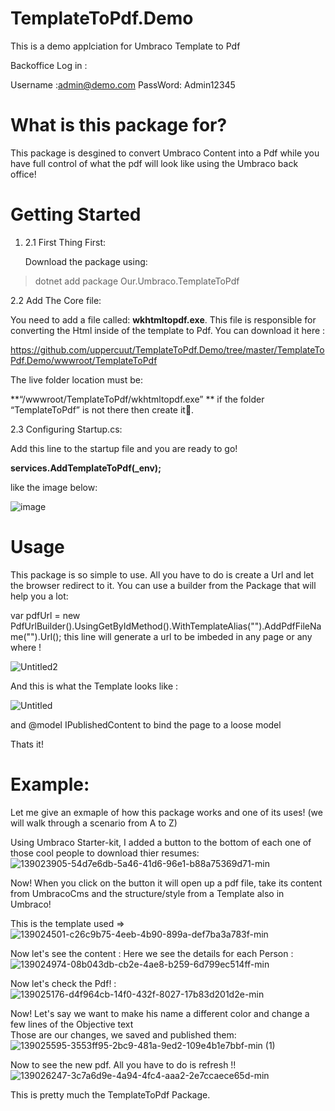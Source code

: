 # TemplateToPdf.Demo
This is a demo applciation for Umbraco Template to Pdf

Backoffice Log in :

Username :admin@demo.com
PassWord: Admin12345

# What is this package for? 
This package is desgined to convert Umbraco Content into a Pdf while you have full control of what the pdf will look like using the Umbraco back office! 

# Getting Started 

1.	2.1 First Thing First: 

      Download the package using: 
>dotnet add package Our.Umbraco.TemplateToPdf

2.2 Add The Core file:

You need to add a file called: **wkhtmltopdf.exe**. This file is 
responsible for converting the Html inside of the template to Pdf.
You can download it here : 

https://github.com/uppercuut/TemplateToPdf.Demo/tree/master/TemplateToPdf.Demo/wwwroot/TemplateToPdf

The live folder location must be:

**“<YourApplicationName>/wwwroot/TemplateToPdf/wkhtmltopdf.exe” **
if the folder “TemplateToPdf” is not there then create it.

2.3 Configuring Startup.cs:

Add this line to the startup file and you are ready to go!
 
**services.AddTemplateToPdf(_env);**
 
like the image below:
      
![image](https://user-images.githubusercontent.com/28313687/139026489-84c8afb5-368f-47b7-9c0a-7748623c44e2.png)

      
# Usage 

This package is so simple to use. All you have to do is create a Url and let the browser redirect to it. 
You can use a builder from the Package that will help you a lot: 

   var pdfUrl = new PdfUrlBuilder().UsingGetByIdMethod(<yourNodeId>).WithTemplateAlias("<yourTemplateAlias>").AddPdfFileName("<pdf file name>").Url();
                  this line will generate a url to be imbeded in any page or any where ! 
      
![Untitled2](https://user-images.githubusercontent.com/28313687/139031016-9f48550f-ed5c-43b4-999f-0a80c312cbb4.png)

And this is what the Template looks like : 

![Untitled](https://user-images.githubusercontent.com/28313687/139030544-ae4e468a-791e-4321-b6cb-29ece553e0c4.png)

and @model IPublishedContent to bind the page to a loose model 

Thats it!


# Example:

Let me give an exmaple of how this package works and one of its uses! (we will walk through a scenario from A to Z)
      
Using Umbraco Starter-kit, I added a button to the bottom of each one of those cool people to download thier resumes: 
![139023905-54d7e6db-5a46-41d6-96e1-b88a75369d71-min](https://user-images.githubusercontent.com/28313687/139027898-38f9929b-8aa7-4944-85ef-b0c5bc790bcd.png)

Now! When you click on the button it will open up a pdf file, take its content from UmbracoCms and the structure/style from a Template also in Umbraco!

This is the template used => 
![139024501-c26c9b75-4eeb-4b90-899a-def7ba3a783f-min](https://user-images.githubusercontent.com/28313687/139027997-260b0238-aab1-4f03-bf71-f0841e3fc873.png)
 
Now let's see the content : 
Here we see the details for each Person :
![139024974-08b043db-cb2e-4ae8-b259-6d799ec514ff-min](https://user-images.githubusercontent.com/28313687/139028284-f29b7186-c900-4fec-8536-79356a4dc04c.png)

Now let's check the Pdf! : 
![139025176-d4f964cb-14f0-432f-8027-17b83d201d2e-min](https://user-images.githubusercontent.com/28313687/139028356-8ea2731f-671a-41d7-9d0d-e49ee0d24c3d.png)


Now! Let's say we want to make his name a different color and change a few lines of the Objective text  
Those are our changes, we saved and published them:
![139025595-3553ff95-2bc9-481a-9ed2-109e4b1e7bbf-min (1)](https://user-images.githubusercontent.com/28313687/139028413-bafbdf45-5f2c-4fe1-b997-2f5ab22e361e.png)

Now to see the new pdf. All you have to do is refresh !! 
![139026247-3c7a6d9e-4a94-4fc4-aaa2-2e7ccaece65d-min](https://user-images.githubusercontent.com/28313687/139028461-97f69a0f-88f2-4593-89e7-67d13462829f.png)

This is pretty much the TemplateToPdf Package.




